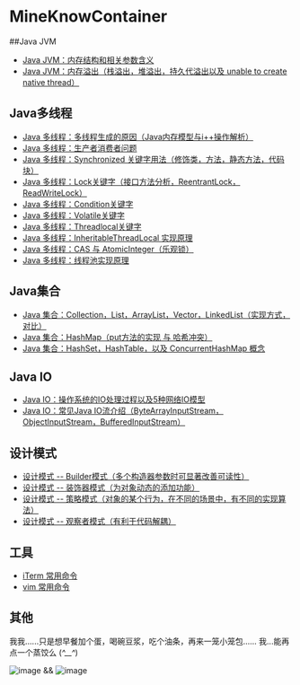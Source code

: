 # MineKnowContainer

##Java JVM
- [Java JVM：内存结构和相关参数含义](https://github.com/pzxwhc/MineKnowContainer/issues/24)
- [Java JVM：内存溢出（栈溢出，堆溢出，持久代溢出以及 unable to create native thread）](https://github.com/pzxwhc/MineKnowContainer/issues/25)

## Java多线程
- [Java 多线程：多线程生成的原因（Java内存模型与i++操作解析）](https://github.com/pzxwhc/MineKnowContainer/issues/6)
- [Java 多线程：生产者消费者问题](https://github.com/pzxwhc/MineKnowContainer/issues/8)
- [Java 多线程：Synchronized 关键字用法（修饰类，方法，静态方法，代码块）](https://github.com/pzxwhc/MineKnowContainer/issues/7)
- [Java 多线程：Lock关键字（接口方法分析，ReentrantLock，ReadWriteLock）](https://github.com/pzxwhc/MineKnowContainer/issues/16)
- [Java 多线程：Condition关键字](https://github.com/pzxwhc/MineKnowContainer/issues/10)
- [Java 多线程：Volatile关键字](https://github.com/pzxwhc/MineKnowContainer/issues/11)
- [Java 多线程：Threadlocal关键字](https://github.com/pzxwhc/MineKnowContainer/issues/12)
- [Java 多线程：InheritableThreadLocal 实现原理](https://github.com/pzxwhc/MineKnowContainer/issues/20)
- [Java 多线程：CAS 与 AtomicInteger（乐观锁）](https://github.com/pzxwhc/MineKnowContainer/issues/17)
- [Java 多线程：线程池实现原理](https://github.com/pzxwhc/MineKnowContainer/issues/9)

##  Java集合
- [Java 集合：Collection，List，ArrayList，Vector，LinkedList（实现方式，对比）](https://github.com/pzxwhc/MineKnowContainer/issues/18)
- [Java 集合：HashMap（put方法的实现 与 哈希冲突）](https://github.com/pzxwhc/MineKnowContainer/issues/19)
- [Java 集合：HashSet，HashTable，以及 ConcurrentHashMap 概念](https://github.com/pzxwhc/MineKnowContainer/issues/21)

## Java IO
- [Java IO：操作系统的IO处理过程以及5种网络IO模型](https://github.com/pzxwhc/MineKnowContainer/issues/22)
- [Java IO：常见Java IO流介绍（ByteArrayInputStream，ObjectInputStream，BufferedInputStream）](https://github.com/pzxwhc/MineKnowContainer/issues/23)

## 设计模式
- [设计模式 -- Builder模式（多个构造器参数时可显著改善可读性）](https://github.com/pzxwhc/MineKnowContainer/issues/2)
- [设计模式 -- 装饰器模式（为对象动态的添加功能）](https://github.com/pzxwhc/MineKnowContainer/issues/3)
- [设计模式 -- 策略模式（对象的某个行为，在不同的场景中，有不同的实现算法）](https://github.com/pzxwhc/MineKnowContainer/issues/4)
- [设计模式 -- 观察者模式（有利于代码解耦）](https://github.com/pzxwhc/MineKnowContainer/issues/5)

## 工具
- [iTerm 常用命令](https://github.com/pzxwhc/MineKnowContainer/issues/1) 
- [vim 常用命令](https://github.com/pzxwhc/MineKnowContainer/issues/13) 

## 其他
我我......只是想早餐加个蛋，喝碗豆浆，吃个油条，再来一笼小笼包...... 我...能再点一个蒸饺么 (*^__^*)

![image](http://7xrzlm.com1.z0.glb.clouddn.com/weixin.png?imageView/2/w/200/h/200)  && 
![image](http://7xrzlm.com1.z0.glb.clouddn.com/zhifubao.jpg?imageView/2/w/200/h/200)
